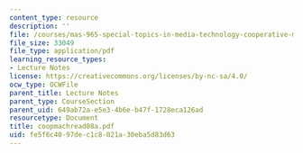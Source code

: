 ```yaml
---
content_type: resource
description: ''
file: /courses/mas-965-special-topics-in-media-technology-cooperative-machines-fall-2003/fe5f6c4097dec1c8021a30eba5d83d63_coopmachread08a.pdf
file_size: 33049
file_type: application/pdf
learning_resource_types:
- Lecture Notes
license: https://creativecommons.org/licenses/by-nc-sa/4.0/
ocw_type: OCWFile
parent_title: Lecture Notes
parent_type: CourseSection
parent_uid: 649ab72a-e5e3-4b6e-b47f-1728eca126ad
resourcetype: Document
title: coopmachread08a.pdf
uid: fe5f6c40-97de-c1c8-021a-30eba5d83d63
---
```

